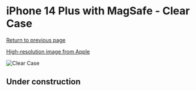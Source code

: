 # iPhone 14 Plus with MagSafe - Clear Case

[Return to previous page](/iphone_14)

[High-resolution image from Apple](https://store.storeimages.cdn-apple.com/8756/as-images.apple.com/is/MPU43?wid=4500&hei=4500&fmt=png)

<div style="width: 500px"><img src="/almost_uncompressed/MPU43.webp" alt="Clear Case"></div>

## Under construction
